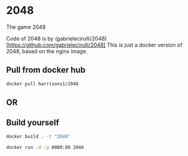 # 2048
The game 2048

Code of 2048 is by (gabrielecirulli/2048)[https://github.com/gabrielecirulli/2048]
This is just a docker version of 2048, based on the nginx image.

## Pull from docker hub

```bash
docker pull harrisons1/2048
```

## OR

## Build yourself

```bash
docker build . -t "2048"
```
```bash
docker run -d -p 8080:80 2048
```
